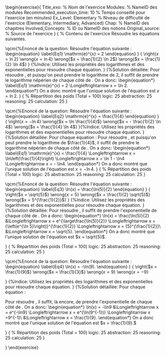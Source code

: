 \begin{exercise}{
Title_exo: % Nom de l'exercice
Modules: % NameID des modules
Recommended_execution_time: 10 % Temps conseillé pour l'exercice (en minutes)
Ex_Level: Elementary % Niveau de difficulté de l'exercice (Elementary, Intermediary, Advanced)
Chap: % NameID des chapitres
Involved_Concepts: % ID ou NameID des notions
Original_source: % Source de l'exercice
}
{
% Contenu de l'exercice
Résoudre les équations suivantes.

\qcm{%Enoncé de la question: 
Résoudre l'équation suivante : 
\begin{equation}
\label{Eq1}
\mathrm{e}^{x} = 2
\end{equation}
}
{
\right{$x = \ln 2$}
\wrong{$x = \ln 4$}
\wrong{$x = \frac{1}{2} \ln 2$}
\wrong{$x = \frac{1}{2} \ln 4$}
}
{%Indice: 
Utilisez les propriétés des logarithmes et des exponentielles pour résoudre chaque équation.
}
{%Solution détaillée:
Pour résoudre [](#Eq1), et puisqu'on peut prendre le logarithme de $2$, il suffit de prendre 
le logarithme népérien de chaque côté de  [](#Eq1). On a donc: 
\begin{equation*}
\label{Eq1}
\mathrm{e}^{x} = 2
\Longleftrightarrow
x = \ln 2.
\end{equation*}
On a donc montré que l'unique solution de l'équation [](#Eq1) est $x = \ln 2$.
}
{
% Répartition des poids (Total = 100)
logic: 25
abstraction: 25
reasoning: 25
calculation: 25
}


\qcm{%Enoncé de la question: 
Résoudre l'équation suivante : 
\begin{equation}
\label{Eq2}
\mathrm{e}^{x} = \frac{1}{4}
\end{equation}
}
{
\right{$x = - \ln 4$}
\wrong{$x = \ln \frac{1}{4}$}
\wrong{$x = - \frac{1}{2} \ln 4$}
\wrong{$x = \frac{1}{4} \ln 4$}
}{%Indice: 
Utilisez les propriétés des logarithmes et des exponentielles pour résoudre chaque équation.
}
{%Solution détaillée: Pour chaque équation :
Pour résoudre [](#Eq2), et puisqu'on peut prendre le logarithme de $\frac{1}{4}$, il suffit de prendre 
le logarithme népérien de chaque côté de  [](#Eq2). On a donc: 
\begin{equation*}
\label{Eq1}
\mathrm{e}^{x} = \frac{1}{4}
\Longleftrightarrow
x = \ln\left(\frac{1}{4}\right)
\Longleftrightarrow
x = \ln 1 -  \ln4
\Longleftrightarrow
x = -  \ln4.
\end{equation*}
On a donc montré que l'unique solution de l'équation [](#Eq2) est $x = -  \ln4$.
}
{
% Répartition des poids (Total = 100)
logic: 25
abstraction: 25
reasoning: 25
calculation: 25
}




\qcm{%Enoncé de la question: 
Résoudre l'équation suivante : 
\begin{equation}
\label{Eq3}
\ln(x) = \frac{\ln(5)}{2}
\end{equation}
}
{
\right{$x = \sqrt{5}$}
\wrong{$x = 5$}
\wrong{$x = \frac{1}{2} \sqrt{5}$}
\wrong{$x = 5^{\frac{1}{2}}$}
}
{%Indice: 
Utilisez les propriétés des logarithmes et des exponentielles pour résoudre chaque équation.
}
{%Solution détaillée:
Pour résoudre [](#Eq3), il suffit de prendre l'exponentielle de chaque côté de  [](#Eq3).
On a donc: 
\begin{equation*}
\ln(x) = \frac{\ln(5)}{2}
&\Longleftrightarrow
x = e^{\large\frac{\ln(5)}{2}}
\Longleftrightarrow
x = {\left(e^{\ln 5}\right)}^{\frac{1}{2}}
\Longleftrightarrow
x = {5}^{\frac{1}{2}}\\
&\Longleftrightarrow
x = \sqrt{5}.
\end{equation*}
On a donc montré que l'unique solution de l'équation [](#Eq3) est $x =  \sqrt{5}$.

}
{
% Répartition des poids (Total = 100)
logic: 25
abstraction: 25
reasoning: 25
calculation: 25
}


\qcm{%Enoncé de la question: 
Résoudre l'équation suivante : 
\begin{equation}
\label{Eq4}
\ln(x) = -\ln(9).
\end{equation}
}
{
\right{$x = \frac{1}{9}$}
\wrong{$x = \frac{1}{3}$}
\wrong{$x = 9$}
\wrong{$x = -9$}

}
{%Indice: 
Utilisez les propriétés des logarithmes et des exponentielles pour résoudre chaque équation.
}
{%Solution détaillée: Pour chaque équation :

Pour résoudre [](#Eq4), il suffit, là encore, de prendre l'exponentielle de chaque côté de
  [](#Eq4). On a donc: 
\begin{equation*}
\ln(x) = -\ln9
&\Longleftrightarrow
x = e^{-\ln9}
\Longleftrightarrow
x = e^{\ln(9^{-1})}
\Longleftrightarrow
x =9^{-1}\\
&\Longleftrightarrow
x = \frac{1}{9}.
\end{equation*}
On a donc montré que l'unique solution de l'équation   [](#Eq4) est $x = \frac{1}{9}.$

}
{
% Répartition des poids (Total = 100)
logic: 25
abstraction: 25
reasoning: 25
calculation: 25
}

}
\end{exercise}
